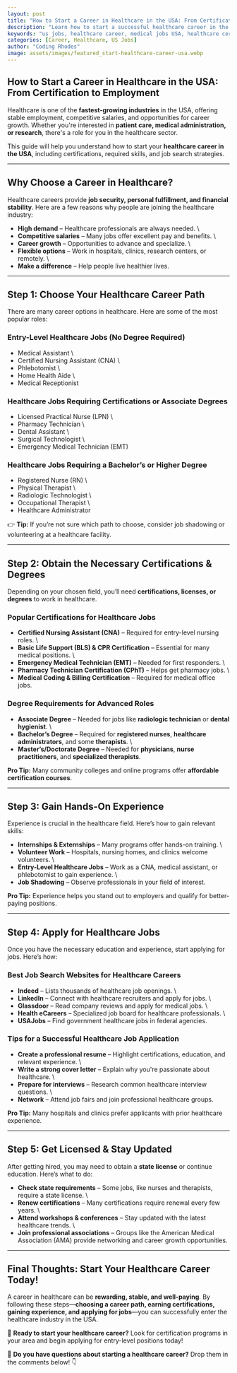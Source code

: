```yaml
---
layout: post
title: "How to Start a Career in Healthcare in the USA: From Certification to Employment"
description: "Learn how to start a successful healthcare career in the USA, including certifications, job opportunities, and industry insights."
keywords: "us jobs, healthcare career, medical jobs USA, healthcare certification, job opportunities in healthcare, how to get a job in healthcare"
categories: [Career, Healthcare, US Jobs]
author: "Coding Rhodes"
image: assets/images/featured_start-healthcare-career-usa.webp
---
```


## **How to Start a Career in Healthcare in the USA: From Certification to Employment**

Healthcare is one of the **fastest-growing industries** in the USA, offering stable employment, competitive salaries, and opportunities for career growth. Whether you're interested in **patient care, medical administration, or research**, there's a role for you in the healthcare sector.

This guide will help you understand how to start your **healthcare career in the USA**, including certifications, required skills, and job search strategies.

---

## **Why Choose a Career in Healthcare?**

Healthcare careers provide **job security, personal fulfillment, and financial stability**. Here are a few reasons why people are joining the healthcare industry:

-  **High demand** – Healthcare professionals are always needed.  \
-  **Competitive salaries** – Many jobs offer excellent pay and benefits.  \
-  **Career growth** – Opportunities to advance and specialize.  \
-  **Flexible options** – Work in hospitals, clinics, research centers, or remotely.  \
-  **Make a difference** – Help people live healthier lives. 

---

## **Step 1: Choose Your Healthcare Career Path**

There are many career options in healthcare. Here are some of the most popular roles:

### **Entry-Level Healthcare Jobs (No Degree Required)**
  -  Medical Assistant  \
  -  Certified Nursing Assistant (CNA)  \
  -  Phlebotomist  \
  -  Home Health Aide  \
  -  Medical Receptionist  

### **Healthcare Jobs Requiring Certifications or Associate Degrees**
  -  Licensed Practical Nurse (LPN)  \
  -  Pharmacy Technician  \
  -  Dental Assistant  \
  -  Surgical Technologist  \
  -  Emergency Medical Technician (EMT)  

### **Healthcare Jobs Requiring a Bachelor’s or Higher Degree**
  -  Registered Nurse (RN)  \
  -  Physical Therapist  \
  -  Radiologic Technologist  \
  -  Occupational Therapist  \
  -  Healthcare Administrator  

👉 **Tip:** If you’re not sure which path to choose, consider job shadowing or volunteering at a healthcare facility.

---

## **Step 2: Obtain the Necessary Certifications & Degrees**

Depending on your chosen field, you’ll need **certifications, licenses, or degrees** to work in healthcare.

### **Popular Certifications for Healthcare Jobs**
-  **Certified Nursing Assistant (CNA)** – Required for entry-level nursing roles. \  
-  **Basic Life Support (BLS) & CPR Certification** – Essential for many medical positions.  \
-  **Emergency Medical Technician (EMT)** – Needed for first responders.  \
-  **Pharmacy Technician Certification (CPhT)** – Helps get pharmacy jobs.  \
-  **Medical Coding & Billing Certification** – Required for medical office jobs.  

### **Degree Requirements for Advanced Roles**
-  **Associate Degree** – Needed for jobs like **radiologic technician** or **dental hygienist**. \ 
-  **Bachelor’s Degree** – Required for **registered nurses**, **healthcare administrators**, and some **therapists**.  \
-  **Master’s/Doctorate Degree** – Needed for **physicians**, **nurse practitioners**, and **specialized therapists**. 

**Pro Tip:** Many community colleges and online programs offer **affordable certification courses**.

---

## **Step 3: Gain Hands-On Experience**

Experience is crucial in the healthcare field. Here’s how to gain relevant skills:

-  **Internships & Externships** – Many programs offer hands-on training.  \
-  **Volunteer Work** – Hospitals, nursing homes, and clinics welcome volunteers.   \
-  **Entry-Level Healthcare Jobs** – Work as a CNA, medical assistant, or phlebotomist to gain experience.  \
-  **Job Shadowing** – Observe professionals in your field of interest. 

**Pro Tip:** Experience helps you stand out to employers and qualify for better-paying positions.

---

## **Step 4: Apply for Healthcare Jobs**

Once you have the necessary education and experience, start applying for jobs. Here’s how:

### **Best Job Search Websites for Healthcare Careers**
-  **Indeed** – Lists thousands of healthcare job openings.  \
-  **LinkedIn** – Connect with healthcare recruiters and apply for jobs. \ 
-  **Glassdoor** – Read company reviews and apply for medical jobs.  \
-  **Health eCareers** – Specialized job board for healthcare professionals.  \
-  **USAJobs** – Find government healthcare jobs in federal agencies.  

### **Tips for a Successful Healthcare Job Application**
-  **Create a professional resume** – Highlight certifications, education, and relevant experience.  \
-  **Write a strong cover letter** – Explain why you're passionate about healthcare.  \
-  **Prepare for interviews** – Research common healthcare interview questions.  \
-  **Network** – Attend job fairs and join professional healthcare groups. 

**Pro Tip:** Many hospitals and clinics prefer applicants with prior healthcare experience.

---

## **Step 5: Get Licensed & Stay Updated**

After getting hired, you may need to obtain a **state license** or continue education. Here’s what to do:

-  **Check state requirements** – Some jobs, like nurses and therapists, require a state license. \ 
-  **Renew certifications** – Many certifications require renewal every few years.  \
-  **Attend workshops & conferences** – Stay updated with the latest healthcare trends.  \
-  **Join professional associations** – Groups like the American Medical Association (AMA) provide networking and career growth opportunities. 

---

## **Final Thoughts: Start Your Healthcare Career Today!**

A career in healthcare can be **rewarding, stable, and well-paying**. By following these steps—**choosing a career path, earning certifications, gaining experience, and applying for jobs**—you can successfully enter the healthcare industry in the USA.

🚀 **Ready to start your healthcare career?** Look for certification programs in your area and begin applying for entry-level positions today!

💬 **Do you have questions about starting a healthcare career?** Drop them in the comments below! 👇

